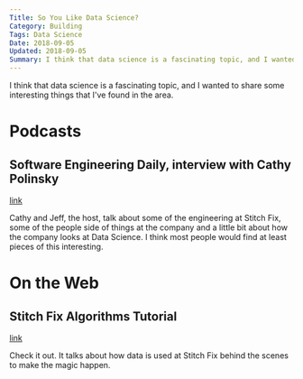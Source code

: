 ```yaml
---
Title: So You Like Data Science?
Category: Building
Tags: Data Science
Date: 2018-09-05
Updated: 2018-09-05
Summary: I think that data science is a fascinating topic, and I wanted to share some interesting things that I've found in the area.
---
```


I think that data science is a fascinating topic, and I wanted to share some interesting things that I've found in the area.

# Podcasts

## Software Engineering Daily, interview with Cathy Polinsky

[link](https://softwareengineeringdaily.com/2018/08/23/stitchfix-engineering-with-cathy-polinsky/)

Cathy and Jeff, the host, talk about some of the engineering at Stitch Fix, some of the people side of things at the company and a little bit about how the company looks at Data Science. I think most people would find at least pieces of this interesting.

# On the Web

## Stitch Fix Algorithms Tutorial

[link](https://algorithms-tour.stitchfix.com/)

Check it out. It talks about how data is used at Stitch Fix behind the scenes to make the magic happen.
